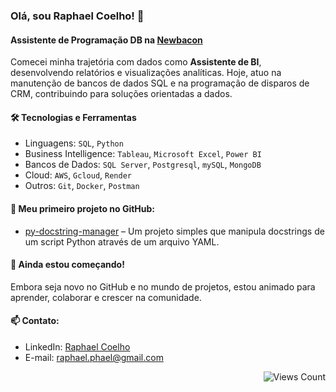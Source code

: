 
### Olá, sou Raphael Coelho! 👋

#### Assistente de Programação DB na [Newbacon](https://www.newbacon.com/)

Comecei minha trajetória com dados como **Assistente de BI**, desenvolvendo relatórios e visualizações analíticas. Hoje, atuo na manutenção de bancos de dados SQL e na programação de disparos de CRM, contribuindo para soluções orientadas a dados.

#### 🛠 **Tecnologias e Ferramentas**  

- Linguagens: `SQL`, `Python`  
- Business Intelligence: `Tableau`, `Microsoft Excel`, `Power BI`
- Bancos de Dados: `SQL Server`, `Postgresql`, `mySQL`, `MongoDB`
- Cloud: `AWS`, `Gcloud`, `Render`
- Outros: `Git`, `Docker`, `Postman`

#### 🔧 **Meu primeiro projeto no GitHub:**  

- [py-docstring-manager](https://github.com/pagueru/py-docstring-manager) – Um projeto simples que manipula docstrings de um script Python através de um arquivo YAML.

#### 🌱 **Ainda estou começando!**  

Embora seja novo no GitHub e no mundo de projetos, estou animado para aprender, colaborar e crescer na comunidade.

#### 📫 **Contato:**  

- LinkedIn: [Raphael Coelho](https://www.linkedin.com/in/raphaelhvcoelho/)
- E-mail: [raphael.phael@gmail.com](mailto:raphael.phael@gmail.com)

<img src="https://komarev.com/ghpvc/?username=pagueru&base=12&color=313131&label=views" alt="Views Count" align="right">
